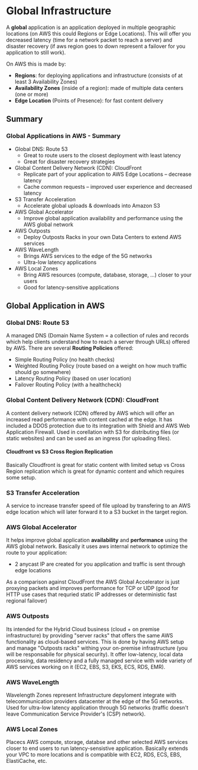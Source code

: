 # Global Infrastructure 

A **global** application is an application deployed in multiple geographic locations (on AWS this could Regions or Edge Locations).
This will offer you decreased latency (time for a network packet to reach a server) and disaster recovery (if aws region goes to down represent a failover for you application to still work).

On AWS this is made by:
- **Regions**: for deploying applications and infrastructure (consists of at least 3 Availability Zones)
- **Availability Zones** (inside of a region): made of multiple data centers (one or more)
- **Edge Location** (Points of Presence): for fast content delivery

## Summary

### Global Applications in AWS - Summary
- Global DNS: Route 53
  - Great to route users to the closest deployment with least latency
  - Great for disaster recovery strategies
- Global Content Delivery Network (CDN): CloudFront
  - Replicate part of your application to AWS Edge Locations – decrease latency
  - Cache common requests – improved user experience and decreased latency
- S3 Transfer Acceleration
  - Accelerate global uploads & downloads into Amazon S3
- AWS Global Accelerator
  - Improve global application availability and performance using the AWS global network
- AWS Outposts
  - Deploy Outposts Racks in your own Data Centers to extend AWS services
- AWS WaveLength
  - Brings AWS services to the edge of the 5G networks
  - Ultra-low latency applications
- AWS Local Zones
  - Bring AWS resources (compute, database, storage, …) closer to your users
  -  Good for latency-sensitive applications

## Global Application in AWS

### Global DNS: Route 53

A managed DNS (Domain Name System = a collection of rules and records which help clients understand how to reach a server through URLs) offered by AWS.
There are several **Routing Policies** offered:
- Simple Routing Policy (no health checks)
- Weighted Routing Policy (route based on a weight on how much traffic should go somewhere)
- Latency Routing Policy (based on user location)
- Failover Routing Policy (with a healthcheck)

### Global Content Delivery Network (CDN): CloudFront

A content delivery network (CDN) offered by AWS which will offer an increased read performance with content cached at the edge. It has included a DDOS protection due to its integration with Shield and AWS Web Application Firewall.
Used in corellation with S3 for distributing files (or static websites) and can be used as an ingress (for uploading files).

#### Cloudfront vs S3 Cross Region Replication

Basically Cloudfront is great for static content with limited setup vs Cross Region replication which is great for dynamic content and which requires some setup.

### S3 Transfer Acceleration

A service to increase transfer speed of file upload by transfering to an AWS edge location which will later forward it to a S3 bucket in the target region.

### AWS Global Accelerator

It helps improve global application **availability** and **performance** using the AWS global network. Basically it uses aws internal network to optimize the route to your application:
- 2 anycast IP are created for you application and traffic is sent through edge locations

As a comparison against CloudFront the AWS Global Accelerator is just proxying packets and improves performance for TCP or UDP (good for HTTP use cases that requried static IP addresses or deterministic fast regional failover)

### AWS Outposts

Its intended for the Hybrid Cloud business (cloud + on premise infrastructure) by providing "server racks" that offers the same AWS functionality as cloud-based services. This is done by having AWS setup and manage "Outposts racks" withing your on-premise infrastructure (you will be responsabile for physical security).
It offer low-latency, local data processing, data residency and a fully managed service with wide variety of AWS services working on it (EC2, EBS, S3, EKS, ECS, RDS, EMR).

### AWS WaveLength

Wavelength Zones represent Infrastructure depyloment integrate with telecommunication providers datacenter at the edge of the 5G networks.
Used for ultra-low latency application through 5G networks (traffic doesn't leave Communication Service Provider's (CSP) network).

### AWS Local Zones

Placecs AWS compute, storage, databse and other selected AWS services closer to end users to run latency-sensistive application. Basically extends your VPC to more locations and is compatible with EC2, RDS, ECS, EBS, ElastiCache, etc.
